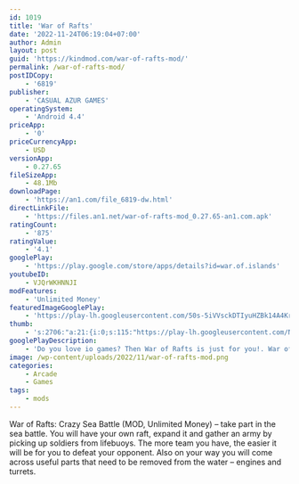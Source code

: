 ```yaml
---
id: 1019
title: 'War of Rafts'
date: '2022-11-24T06:19:04+07:00'
author: Admin
layout: post
guid: 'https://kindmod.com/war-of-rafts-mod/'
permalink: /war-of-rafts-mod/
postIDCopy:
    - '6819'
publisher:
    - 'CASUAL AZUR GAMES'
operatingSystem:
    - 'Android 4.4'
priceApp:
    - '0'
priceCurrencyApp:
    - USD
versionApp:
    - 0.27.65
fileSizeApp:
    - 48.1Mb
downloadPage:
    - 'https://an1.com/file_6819-dw.html'
directLinkFile:
    - 'https://files.an1.net/war-of-rafts-mod_0.27.65-an1.com.apk'
ratingCount:
    - '875'
ratingValue:
    - '4.1'
googlePlay:
    - 'https://play.google.com/store/apps/details?id=war.of.islands'
youtubeID:
    - VJQrWKHNNJI
modFeatures:
    - 'Unlimited Money'
featuredImageGooglePlay:
    - 'https://play-lh.googleusercontent.com/50s-5iVVsckDTIyuHZBk14A4KrxgSnoYJeIUm9j_2nLScFvPcq2HLSc1DXxJeLgb5g'
thumb:
    - 's:2706:"a:21:{i:0;s:115:"https://play-lh.googleusercontent.com/N_b2yyYJk_jDb4SuPcKriI95cbFGj8chKCkzF19ZDdmQfU6jv_mAy25CSaMtGTuaqWw=w526-h296";i:1;s:114:"https://play-lh.googleusercontent.com/MN9px5osYrU1cMF1p8C9mXh4D8DL--UsLJkwb2bvYZpA9tWXZs83iTtNazvwq4rBtg=w526-h296";i:2;s:115:"https://play-lh.googleusercontent.com/ORCGwsf0e1TcetlVrM09UZ3R2xoDbopudG4HFTUsU3C1ywAdBQZrWJk0pypduXC5qL0=w526-h296";i:3;s:114:"https://play-lh.googleusercontent.com/eEF9u8uLEQ68tcpoGu74yJ0xyJ1f4jLrKIcVJtQ01l_ZTrB710VNDc9AqdmUeHadjQ=w526-h296";i:4;s:115:"https://play-lh.googleusercontent.com/FOlr5Oxk41BKzJjidhaqW2sQE82456P2qQerl4z3t8Ucj2lBa0o-1tRLvukpPauX9Ms=w526-h296";i:5;s:115:"https://play-lh.googleusercontent.com/dhTcS_PZNja2EMCqAl_2PJ7JPih8aNsRvqxLELIXzIe-QfNu3XQD_Jh1omwsqIVTefw=w526-h296";i:6;s:115:"https://play-lh.googleusercontent.com/q42OUQIVrNb2ZaE1IEdE0nvBlXOVS1vbuMy47YESlNSfClp_Nl79o_6kPFYQWI4TJ44=w526-h296";i:7;s:115:"https://play-lh.googleusercontent.com/j-Gp9PuGdDxUix2jXQwIQhG4BhQ_arUwXJqbFvP5ckOme0kCdWU2b7CUelXBXFXwQMs=w526-h296";i:8;s:115:"https://play-lh.googleusercontent.com/ZD2XftvWVfvwdOvYodh-3iyYkZeHnjPz1Ug2o7gx0RTzN4v4flX8SvULz78WnpujPJI=w526-h296";i:9;s:116:"https://play-lh.googleusercontent.com/l8Ljtc5zTFKPRflpi4Gfa3VgoY8VpBxPocunLMLjB6782TpIq56VB4wBaKVP1yX2PVds=w526-h296";i:10;s:115:"https://play-lh.googleusercontent.com/A1ZpwoYNTX-HGYtB9W70H8xzJwnp-EkF18wVEwIXYEIaCt6WjCr4Q_E7m5aM1xmnInE=w526-h296";i:11;s:116:"https://play-lh.googleusercontent.com/MsvatreU4vFfoHbC9hSaRXNqcagdvPqj3G1ylokn4FX0hzNbbFNyCvwwyuHVhoaVGq4I=w526-h296";i:12;s:115:"https://play-lh.googleusercontent.com/14XF3wAlc8utPRMPbUfxJMhBRJr1VUkvzRlFJMF-JI1RAcf0sMJSNRcdCouyNbPb7yc=w526-h296";i:13;s:114:"https://play-lh.googleusercontent.com/ZWuGwsE2RsXa_YyNBufwCV3ze-6oaZ5QNZ6l9dRvyJ3N8-fFz6rnpbEv4cSI9A8cvw=w526-h296";i:14;s:116:"https://play-lh.googleusercontent.com/06uhw4yMt9Ka6Z6zKZDpP_7cQXRnDkopcmFLnqJlw1SMZbA258hx_WQJzy49xBKyPZop=w526-h296";i:15;s:115:"https://play-lh.googleusercontent.com/LsbL5asLI-ckbCzZ3xBVqgQEjYAjoJdKKwu-TbJ2V_lG4zEUET3Z6GveuZ_C0z2zfuU=w526-h296";i:16;s:114:"https://play-lh.googleusercontent.com/iEIlM0McrEu7I6tVVMk7zXBWhSLIREtW5uSbOfvhFXXKTf42RoYACZiVzyFIZi66Vg=w526-h296";i:17;s:114:"https://play-lh.googleusercontent.com/bxkK6nWQ9h635pOhGeerX8utfQoHpivTgJyfpqHSJIEfxtQy1V_MP7ZacWWHCYM1oQ=w526-h296";i:18;s:115:"https://play-lh.googleusercontent.com/ilrxDBRg7SqRDh2q4e0y8oNxYyoqScxWDyHaKxG-WKNchl7dj3IYwj4t1-O3gmNrAPM=w526-h296";i:19;s:116:"https://play-lh.googleusercontent.com/KVXgDjgIWqvE17IjoH5EYOMCm1zpRJvTYJ-0ryafHJHMEh8zewOl-w3OG_O8M-6UnVps=w526-h296";i:20;s:116:"https://play-lh.googleusercontent.com/c-cAukmXLRvIdhG51uw41WkAEY7Dd06o0pBjiFPvkeK4W4uk2DBEqTge1IfXFnC3WJ3N=w526-h296";}";'
googlePlayDescription:
    - 'Do you love io games? Then War of Rafts is just for you!. War of Rafts: Crazy Sea Battle is an epic battle royale in the sea setting! Battles with other players around the world await you!. Sail the sea searching for your raft parts, expand your territory and team to defeat ‘em all! Choose a color, fortify your raft with other pieces floating in the ocean and face your opponents head-on!'
image: /wp-content/uploads/2022/11/war-of-rafts-mod.png
categories:
    - Arcade
    - Games
tags:
    - mods
---
```


War of Rafts: Crazy Sea Battle (MOD, Unlimited Money) – take part in the sea battle. You will have your own raft, expand it and gather an army by picking up soldiers from lifebuoys. The more team you have, the easier it will be for you to defeat your opponent. Also on your way you will come across useful parts that need to be removed from the water – engines and turrets.